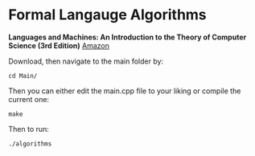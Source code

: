 # Formal Langauge Algorithms

**Languages and Machines: An Introduction to the Theory of Computer Science (3rd Edition)** [Amazon](http://www.amazon.com/Languages-Machines-Introduction-Computer-Science/dp/0321322215)

Download, then navigate to the main folder by:

    cd Main/
   
Then you can either edit the main.cpp file to your liking or compile the current one:

    make

Then to run:

    ./algorithms
